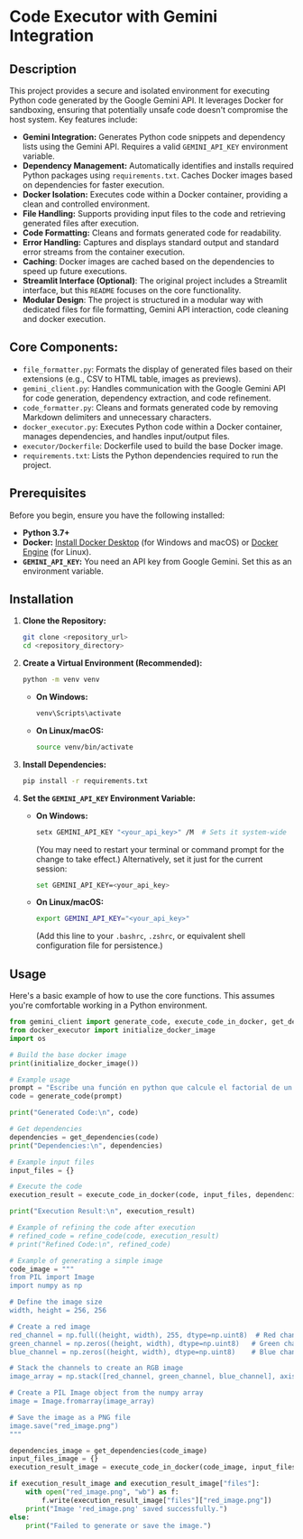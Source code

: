 # Code Executor with Gemini Integration

## Description

This project provides a secure and isolated environment for executing Python code generated by the Google Gemini API.  It leverages Docker for sandboxing, ensuring that potentially unsafe code doesn't compromise the host system.  Key features include:

*   **Gemini Integration:**  Generates Python code snippets and dependency lists using the Gemini API.  Requires a valid `GEMINI_API_KEY` environment variable.
*   **Dependency Management:**  Automatically identifies and installs required Python packages using `requirements.txt`. Caches Docker images based on dependencies for faster execution.
*   **Docker Isolation:** Executes code within a Docker container, providing a clean and controlled environment.
*   **File Handling:** Supports providing input files to the code and retrieving generated files after execution.
*   **Code Formatting:** Cleans and formats generated code for readability.
*   **Error Handling:** Captures and displays standard output and standard error streams from the container execution.
*   **Caching**: Docker images are cached based on the dependencies to speed up future executions.
*   **Streamlit Interface (Optional)**: The original project includes a Streamlit interface, but this `README` focuses on the core functionality.
*   **Modular Design**: The project is structured in a modular way with dedicated files for file formatting, Gemini API interaction, code cleaning and docker execution.

## Core Components:

*   `file_formatter.py`: Formats the display of generated files based on their extensions (e.g., CSV to HTML table, images as previews).
*   `gemini_client.py`: Handles communication with the Google Gemini API for code generation, dependency extraction, and code refinement.
*   `code_formatter.py`: Cleans and formats generated code by removing Markdown delimiters and unnecessary characters.
*   `docker_executor.py`: Executes Python code within a Docker container, manages dependencies, and handles input/output files.
*   `executor/Dockerfile`: Dockerfile used to build the base Docker image.
*   `requirements.txt`: Lists the Python dependencies required to run the project.

## Prerequisites

Before you begin, ensure you have the following installed:

*   **Python 3.7+**
*   **Docker:**  [Install Docker Desktop](https://www.docker.com/products/docker-desktop/) (for Windows and macOS) or [Docker Engine](https://docs.docker.com/engine/install/) (for Linux).
*   **`GEMINI_API_KEY`:** You need an API key from Google Gemini.  Set this as an environment variable.

## Installation

1.  **Clone the Repository:**

    ```bash
    git clone <repository_url>
    cd <repository_directory>
    ```

2.  **Create a Virtual Environment (Recommended):**

    ```bash
    python -m venv venv
    ```

    *   **On Windows:**

        ```bash
        venv\Scripts\activate
        ```

    *   **On Linux/macOS:**

        ```bash
        source venv/bin/activate
        ```

3.  **Install Dependencies:**

    ```bash
    pip install -r requirements.txt
    ```

4.  **Set the `GEMINI_API_KEY` Environment Variable:**

    *   **On Windows:**

        ```bash
        setx GEMINI_API_KEY "<your_api_key>" /M  # Sets it system-wide
        ```

        (You may need to restart your terminal or command prompt for the change to take effect.)  Alternatively, set it just for the current session:

         ```bash
         set GEMINI_API_KEY=<your_api_key>
         ```

    *   **On Linux/macOS:**

        ```bash
        export GEMINI_API_KEY="<your_api_key>"
        ```

        (Add this line to your `.bashrc`, `.zshrc`, or equivalent shell configuration file for persistence.)

## Usage

Here's a basic example of how to use the core functions.  This assumes you're comfortable working in a Python environment.

```python
from gemini_client import generate_code, execute_code_in_docker, get_dependencies, refine_code
from docker_executor import initialize_docker_image
import os

# Build the base docker image
print(initialize_docker_image())

# Example usage
prompt = "Escribe una función en python que calcule el factorial de un número."
code = generate_code(prompt)

print("Generated Code:\n", code)

# Get dependencies
dependencies = get_dependencies(code)
print("Dependencies:\n", dependencies)

# Example input files
input_files = {}

# Execute the code
execution_result = execute_code_in_docker(code, input_files, dependencies)

print("Execution Result:\n", execution_result)

# Example of refining the code after execution
# refined_code = refine_code(code, execution_result)
# print("Refined Code:\n", refined_code)

# Example of generating a simple image
code_image = """
from PIL import Image
import numpy as np

# Define the image size
width, height = 256, 256

# Create a red image
red_channel = np.full((height, width), 255, dtype=np.uint8)  # Red channel is fully on
green_channel = np.zeros((height, width), dtype=np.uint8)   # Green channel is off
blue_channel = np.zeros((height, width), dtype=np.uint8)    # Blue channel is off

# Stack the channels to create an RGB image
image_array = np.stack([red_channel, green_channel, blue_channel], axis=2)

# Create a PIL Image object from the numpy array
image = Image.fromarray(image_array)

# Save the image as a PNG file
image.save("red_image.png")
"""

dependencies_image = get_dependencies(code_image)
input_files_image = {}
execution_result_image = execute_code_in_docker(code_image, input_files_image, dependencies_image)

if execution_result_image and execution_result_image["files"]:
    with open("red_image.png", "wb") as f:
        f.write(execution_result_image["files"]["red_image.png"])
    print("Image 'red_image.png' saved successfully.")
else:
    print("Failed to generate or save the image.")
